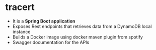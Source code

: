 # tracert
- It is a **Spring Boot application** 
- Exposes Rest endpoints that retrieves data from a DynamoDB local instance 
- Builds a Docker image using docker maven plugin from spotify 
- Swagger documentation for the APIs
